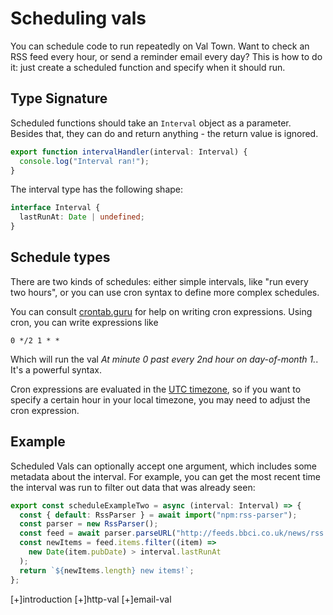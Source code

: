 # Scheduling vals

You can schedule code to run repeatedly on Val Town. Want to check an RSS
feed every hour, or send a reminder email every day? This is how to do it:
just create a scheduled function and specify when it should run.

## Type Signature

Scheduled functions should take an `Interval` object as a parameter. Besides
that, they can do and return anything - the return value is ignored.

```ts
export function intervalHandler(interval: Interval) {
  console.log("Interval ran!");
}
```

The interval type has the following shape:

```ts
interface Interval {
  lastRunAt: Date | undefined;
}
```

## Schedule types

There are two kinds of schedules: either simple intervals, like "run every two hours",
or you can use cron syntax to define more complex schedules.

You can consult [crontab.guru](https://crontab.guru/) for help on writing cron expressions.
Using cron, you can write expressions like

```
0 */2 1 * *
```

Which will run the val _At minute 0 past every 2nd hour on day-of-month 1._. It's a powerful syntax.

Cron expressions are evaluated in the [UTC timezone](https://en.wikipedia.org/wiki/Coordinated_Universal_Time),
so if you want to specify a certain hour in your local timezone, you may need to adjust
the cron expression.

## Example

Scheduled Vals can optionally accept one argument, which includes some metadata
about the interval. For example, you can get the most recent time the interval
was run to filter out data that was already seen:

```ts
export const scheduleExampleTwo = async (interval: Interval) => {
  const { default: RssParser } = await import("npm:rss-parser");
  const parser = new RssParser();
  const feed = await parser.parseURL("http://feeds.bbci.co.uk/news/rss.xml");
  const newItems = feed.items.filter((item) =>
    new Date(item.pubDate) > interval.lastRunAt
  );
  return `${newItems.length} new items!`;
};
```

[+]introduction
[+]http-val
[+]email-val
